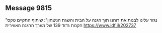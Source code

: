## Message 9815

"נגזר עלינו לבנות את רוחנו תוך הגנה על הבית והשגת הניצחון":
שיתוף
התקיים טקס הקמת גדוד 139 של מערך ההגנה האווירית
https://www.idf.il/202737

